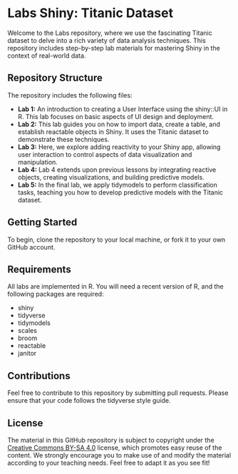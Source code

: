 
# Labs Shiny: Titanic Dataset

Welcome to the Labs repository, where we use the fascinating Titanic dataset to delve into a rich variety of data analysis techniques. This repository includes step-by-step lab materials for mastering Shiny in the context of real-world data.

## Repository Structure

The repository includes the following files:

- **Lab 1:** An introduction to creating a User Interface using the shiny::UI in R. This lab focuses on basic aspects of UI design and deployment.
- **Lab 2:** This lab guides you on how to import data, create a table, and establish reactable objects in Shiny. It uses the Titanic dataset to demonstrate these techniques.
- **Lab 3:** Here, we explore adding reactivity to your Shiny app, allowing user interaction to control aspects of data visualization and manipulation.
- **Lab 4:** Lab 4 extends upon previous lessons by integrating reactive objects, creating visualizations, and building predictive models.
- **Lab 5:** In the final lab, we apply tidymodels to perform classification tasks, teaching you how to develop predictive models with the Titanic dataset.

## Getting Started

To begin, clone the repository to your local machine, or fork it to your own GitHub account.

## Requirements

All labs are implemented in R. You will need a recent version of R, and the following packages are required:

- shiny
- tidyverse
- tidymodels
- scales
- broom
- reactable
- janitor

## Contributions

Feel free to contribute to this repository by submitting pull requests. Please ensure that your code follows the tidyverse style guide.

## License
The material in this GitHub repository is subject to copyright under the [Creative Commons BY-SA 4.0](https://creativecommons.org/licenses/by-sa/4.0/) license, which promotes easy reuse of the content. We strongly encourage you to make use of and modify the material according to your teaching needs. Feel free to adapt it as you see fit!

